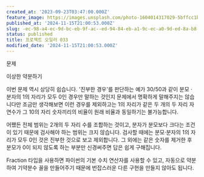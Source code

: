 ```yaml
---
created_at: '2023-09-23T03:47:00.000Z'
feature_image: https://images.unsplash.com/photo-1604014317029-5bffcc1b7742?crop=entropy&cs=tinysrgb&fit=max&fm=jpg&ixid=M3wxMTc3M3wwfDF8c2VhcmNofDJ8fGtpbGx8ZW58MHx8fHwxNzMxNTA2MzE0fDA&ixlib=rb-4.0.3&q=80&w=2000
published_at: '2024-11-15T21:00:53.000Z'
slug: -ec-98-a4-ec-9d-bc-eb-9f-ac--ed-94-84-eb-a1-9c-ec-a0-9d-ed-8a-b8-34
status: published
title: 프로젝트 오일러 033
modified_date: '2024-11-15T21:00:53.000Z'
---
```


문제

이상한 약분하기

이번 문제 역시 상당히 쉽습니다. '진부한 경우'를 판단하는 예가 30/50과 같이 분모 · 분자의 1의 자리가 모두 0인 경우만 말하는 것인지 문제에서 명확하게 말해주지는 않습니다만 조금만 생각해보면 이런 경우를 제외하고는 1의 자리가 같은 두 개의 두 자리 자연수가 그 10의 자리 숫자끼리의 비율이 원래 비율과 동일하기는 불가능합니다. 

어쨌든 전체 범위는 2개의 두 자리 수를 조합하는 것이고, 분자가 분모보다 크다는 조건이 있기 때문에 검사해야 하는 범위는 크지 않습니다.  검사할 때에는 분모·분자의 1의 자리가 모두 0인 것은 진부한 것으로 보고 제외합니다. 그 외에는 같은 숫자를 제거한 후 분모가 0이 되지 않도록 하는 부분만 신경써주면 답은 쉽게 구해집니다. 

Fraction 타입을 사용하면 파이썬의 기본 수치 연산자를 사용할 수 있고, 자동으로 약분하여 기약분수 꼴을 만들어주기 때문에 번잡스러운 다른 구현을 만들지 않아도 됩니다.